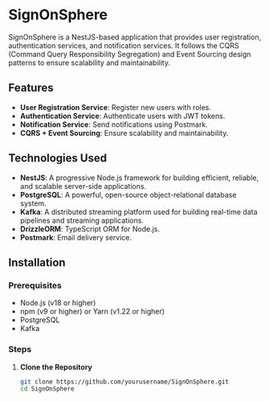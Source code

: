 # SignOnSphere

SignOnSphere is a NestJS-based application that provides user registration, authentication services, and notification services. It follows the CQRS (Command Query Responsibility Segregation) and Event Sourcing design patterns to ensure scalability and maintainability.

## Features

- **User Registration Service**: Register new users with roles.
- **Authentication Service**: Authenticate users with JWT tokens.
- **Notification Service**: Send notifications using Postmark.
- **CQRS + Event Sourcing**: Ensure scalability and maintainability.

## Technologies Used

- **NestJS**: A progressive Node.js framework for building efficient, reliable, and scalable server-side applications.
- **PostgreSQL**: A powerful, open-source object-relational database system.
- **Kafka**: A distributed streaming platform used for building real-time data pipelines and streaming applications.
- **DrizzleORM**: TypeScript ORM for Node.js.
- **Postmark**: Email delivery service.

## Installation

### Prerequisites

- Node.js (v18 or higher)
- npm (v9 or higher) or Yarn (v1.22 or higher)
- PostgreSQL
- Kafka

### Steps

1. **Clone the Repository**

   ```bash
   git clone https://github.com/yourusername/SignOnSphere.git
   cd SignOnSphere
   ```

```

```

